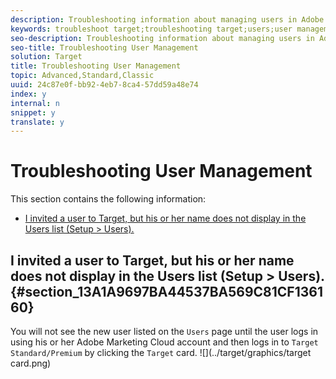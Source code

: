 ```yaml
---
description: Troubleshooting information about managing users in Adobe Target.
keywords: troubleshoot target;troubleshooting target;users;user management
seo-description: Troubleshooting information about managing users in Adobe Target.
seo-title: Troubleshooting User Management
solution: Target
title: Troubleshooting User Management
topic: Advanced,Standard,Classic
uuid: 24c87e0f-bb92-4eb7-8ca4-57dd59a48e74
index: y
internal: n
snippet: y
translate: y
---
```


# Troubleshooting User Management

This section contains the following information:

* [I invited a user to Target, but his or her name does not display in the Users list (Setup &gt; Users).](c_troubleshooting-user-management.md#section_13A1A9697BA44537BA569C81CF136160)


## I invited a user to Target, but his or her name does not display in the Users list (Setup > Users). {#section_13A1A9697BA44537BA569C81CF136160}

You will not see the new user listed on the `Users` page until the user logs in using his or her Adobe Marketing Cloud account and then logs in to `Target Standard/Premium` by clicking the `Target` card. 
![](../target/graphics/target card.png) 
